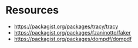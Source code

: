 # Resources

- https://packagist.org/packages/tracy/tracy
- https://packagist.org/packages/fzaninotto/faker
- https://packagist.org/packages/dompdf/dompdf